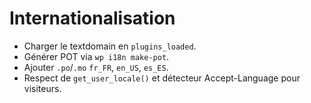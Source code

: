 # Internationalisation

- Charger le textdomain en `plugins_loaded`.
- Générer POT via `wp i18n make-pot`.
- Ajouter `.po`/`.mo` `fr_FR`, `en_US`, `es_ES`.
- Respect de `get_user_locale()` et détecteur Accept-Language pour visiteurs.
